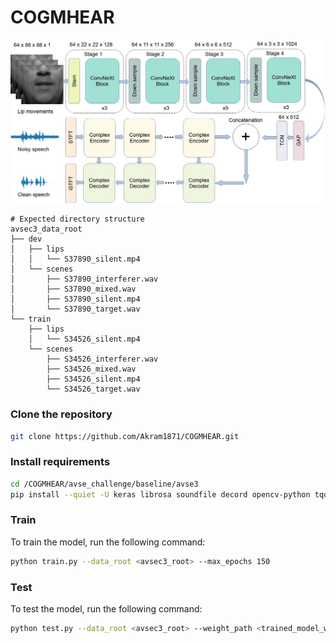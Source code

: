 # COGMHEAR

![Overview Figure](https://github.com/akram1871/cogmhear/blob/main/overview.jpg?raw=true)

```text
# Expected directory structure
avsec3_data_root
├── dev
│   ├── lips
│   │   └── S37890_silent.mp4
│   └── scenes
│       ├── S37890_interferer.wav
│       ├── S37890_mixed.wav
│       ├── S37890_silent.mp4
│       └── S37890_target.wav
└── train
    ├── lips
    │   └── S34526_silent.mp4
    └── scenes
        ├── S34526_interferer.wav
        ├── S34526_mixed.wav
        ├── S34526_silent.mp4
        └── S34526_target.wav
```


### Clone the repository
```bash
git clone https://github.com/Akram1871/COGMHEAR.git
```

### Install requirements
```bash
cd /COGMHEAR/avse_challenge/baseline/avse3
pip install --quiet -U keras librosa soundfile decord opencv-python tqdm huggingface_hub transformers
```

### Train
To train the model, run the following command:
```bash
python train.py --data_root <avsec3_root> --max_epochs 150
```


### Test
To test the model, run the following command:
```bash
python test.py --data_root <avsec3_root> --weight_path <trained_model_weights> --save_root <path_to_save_enhanced_utterances>
```
